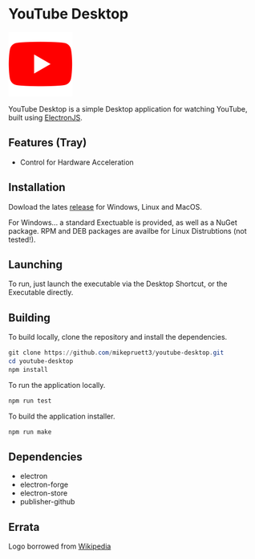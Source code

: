 # YouTube Desktop

![YouTube](https://github.com/mikepruett3/youtube-desktop/blob/main/images/YouTube.png?raw=true)

YouTube Desktop is a simple Desktop application for watching YouTube, built using [ElectronJS](https://www.electronjs.org).

## Features (Tray)

- Control for Hardware Acceleration

## Installation

Dowload the lates [release](https://github.com/mikepruett3/youtube-desktop/releases) for Windows, Linux and MacOS.

For Windows... a standard Exectuable is provided, as well as a NuGet package. RPM and DEB packages are availbe for Linux Distrubtions (not tested!).

## Launching

To run, just launch the executable via the Desktop Shortcut, or the Executable directly.

## Building

To build locally, clone the repository and install the dependencies.

```powershell
git clone https://github.com/mikepruett3/youtube-desktop.git
cd youtube-desktop
npm install
```

To run the application locally.

```powershell
npm run test
```

To build the application installer.

```powershell
npm run make
```

## Dependencies

- electron
- electron-forge
- electron-store
- publisher-github

## Errata

Logo borrowed from [Wikipedia](https://commons.wikimedia.org/wiki/File:YouTube_social_white_circle_(2017).svg)